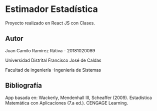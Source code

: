 # Estimador Estadística

Proyecto realizado en React JS con Clases.

## Autor

Juan Camilo Ramírez Rátiva - 20181020089

Universidad Distrital Francisco José de Caldas

Facultad de ingeniería -Ingeniería de Sistemas

## Bibliografía

App basada en: Wackerly, Mendenhall III, Scheaffer (2009). Estadística Matemática con Aplicaciones (7.a ed.). CENGAGE Learning.